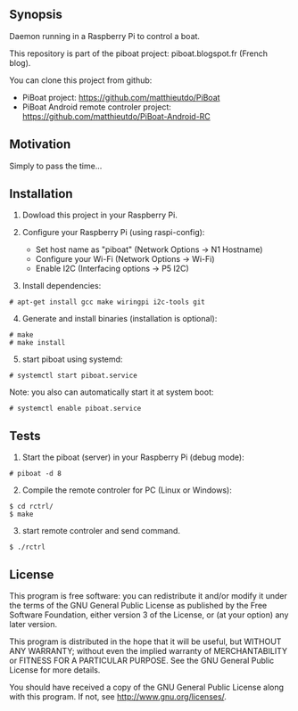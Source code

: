 ## Synopsis

Daemon running in a Raspberry Pi to control a boat.

This repository is part of the piboat project: piboat.blogspot.fr (French blog).

You can clone this project from github:
- PiBoat project: https://github.com/matthieutdo/PiBoat
- PiBoat Android remote controler project: https://github.com/matthieutdo/PiBoat-Android-RC

## Motivation

Simply to pass the time...

## Installation

1. Dowload this project in your Raspberry Pi.

2. Configure your Raspberry Pi (using raspi-config):
   * Set host name as "piboat" (Network Options -> N1 Hostname)
   * Configure your Wi-Fi (Network Options -> Wi-Fi)
   * Enable I2C (Interfacing options -> P5 I2C)

3. Install dependencies:

```shell
# apt-get install gcc make wiringpi i2c-tools git
```

4. Generate and install binaries (installation is optional):

```shell
# make
# make install
```

5. start piboat using systemd:

```shell
# systemctl start piboat.service
```

Note: you also can automatically start it at system boot:

```shell
# systemctl enable piboat.service
```

## Tests

1. Start the piboat (server) in your Raspberry Pi (debug mode):

```shell
# piboat -d 8
```

2. Compile the remote controler for PC (Linux or Windows):

```shell
$ cd rctrl/
$ make
```

3. start remote controler and send command.

```shell
$ ./rctrl
```

## License

This program is free software: you can redistribute it and/or modify
it under the terms of the GNU General Public License as published by
the Free Software Foundation, either version 3 of the License, or
(at your option) any later version.

This program is distributed in the hope that it will be useful,
but WITHOUT ANY WARRANTY; without even the implied warranty of
MERCHANTABILITY or FITNESS FOR A PARTICULAR PURPOSE.  See the
GNU General Public License for more details.

You should have received a copy of the GNU General Public License
along with this program.  If not, see <http://www.gnu.org/licenses/>.
